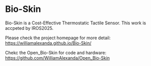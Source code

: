 # Bio-Skin
Bio-Skin is a Cost-Effective Thermostatic Tactile Sensor. This work is accpeted by IROS2025.

Please check the project homepage for more detail: https://williamalexanda.github.io/Bio-Skin/

Chekc the Open_Bio-Skin for code and hardware: https://github.com/WilliamAlexanda/Open_Bio-Skin
